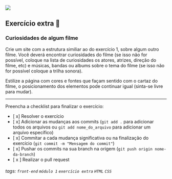 ![](https://i.imgur.com/xG74tOh.png)

## Exercício extra 🌟

### Curiosidades de algum filme

Crie um site com a estrutura similiar ao do exercício 1, sobre algum outro filme. Você deverá encontrar curiosidades do filme (se isso não for possível, coloque na lista de curiosidades os atores, atrizes, direção do filme, etc) e músicas, bandas ou albums sobre o tema do filme (se isso não for possível coloque a trilha sonora).

Estilize a página com cores e fontes que façam sentido com o cartaz do filme, o posicionamento dos elementos pode continuar igual (sinta-se livre para mudar).

---

Preencha a checklist para finalizar o exercício:

- [ x] Resolver o exercício
- [ x] Adicionar as mudanças aos commits (`git add .` para adicionar todos os arquivos ou `git add nome_do_arquivo` para adicionar um arquivo específico)
- [ x] Commitar a cada mudança significativa ou na finalização do exercício (`git commit -m "Mensagem do commit"`)
- [ x] Pushar os commits na sua branch na origem (`git push origin nome-da-branch`)
- [ x ] Realizar o pull request

###### tags: `front-end` `módulo 1` `exercício extra` `HTML` `CSS`
